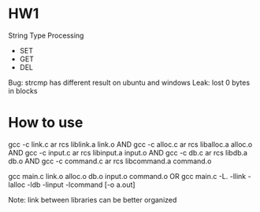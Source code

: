 # HW1
String Type Processing
* SET
* GET
* DEL

Bug: strcmp has different result on ubuntu and windows
Leak: lost 0 bytes in blocks

# How to use
gcc -c link.c
ar rcs liblink.a link.o
AND
gcc -c alloc.c
ar rcs liballoc.a alloc.o
AND
gcc -c input.c
ar rcs libinput.a input.o
AND
gcc -c db.c
ar rcs libdb.a db.o
AND
gcc -c command.c
ar rcs libcommand.a command.o

gcc main.c link.o alloc.o db.o input.o command.o
OR
gcc main.c -L. -llink -lalloc -ldb -linput -lcommand [-o a.out]

Note: link between libraries can be better organized